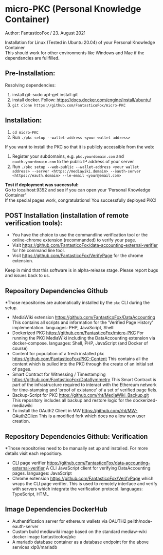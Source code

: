 # micro-PKC (Personal Knowledge Container)
Author: FantasticoFox / 23. August 2021

Installation for Linux (Tested in Ubuntu 20.04) of your Personal Knowledge Container\
This should work for other environments like Windows and Mac if the dependancies are fullfilled.

## Pre-Installation:

Resolving dependencies:
1. install git: sudo apt-get install git
2. install docker. Follow: https://docs.docker.com/engine/install/ubuntu/
3. `git clone https://github.com/FantasticoFox/micro-PKC`

## Installation:
1. `cd micro-PKC`
2. Run `./pkc setup --wallet-address <your wallet address>`

If you want to install the PKC so that it is publicly accessible from the web:
1. Register your subdomains, e.g. `pkc.yourdomain.com` and `eauth.yourdomain.com` to the public IP address of your server
2. Run `./pkc setup --web-public --wallet-address <your wallet address> --server <https://mediawiki.domain> --eauth-server <https://eauth.domain> --le-email <your@email.com>`

**Test if deployment was successful:**\
Go to localhost:9352 and see if you can open your 'Personal Knowledge Container'\
If the special pages work, congratulations! You successfully deployed PKC!

## POST Installation (installation of remote verification tools):
* You have the choice to use the commandline verification tool or the online-chrome extension (recommanded) to verify your page.
* Visit https://github.com/FantasticoFox/data-accounting-external-verifier for hte command line tool.
* Visit https://github.com/FantasticoFox/VerifyPage for the chrome extension.

Keep in mind that this software is in alpha-release stage. Please report bugs and issues back to us.

## Repository Dependencies Github
*Those repositories are automatically installed by the `pkc` CLI during the setup. 
- MediaWiki extension https://github.com/FantasticoFox/DataAccounting
  This contains all scripts and information for the 'Verified Page History' implementation.
  languages: PHP, JavaScript, Shell
- Dockerized PKC https://github.com/FantasticoFox/micro-PKC
  For running the PKC MediaWiki including the DataAccounting extension via docker-compose.
  languages: Shell, PHP, JavaScript (and Docker of course)
- Content for population of a fresh installed pkc https://github.com/FantasticoFox/PKC-Content
  This contains all the content which is pulled into the PKC through the create of an initial set of pages.
- Smart Contract for Witnessing / Timestamping https://github.com/FantasticoFox/DataSymmetry
  This Smart Contract is part of the infrastructure required to interact with the Ethereum network for time-stamping 
  and 'proof of existance' of a set of verified page fiels.  
- Backup-Script for PKC https://github.com/rht/MediaWiki_Backup.git 
  This repository includes all backup and restore logic for the dockerized-mediawiki
- To install the OAuth2 Client in MW https://github.com/rht/MW-OAuth2Clien
  This is a modified fork which does no allow new user creation.
 
##  Repository Dependencies Github: Verification
*Those repositories need to be manually set up and installed. For more details visit each repositiory.
- CLI page verifier https://github.com/FantasticoFox/data-accounting-external-verifier
  A CLI JavaScript client for verifying DataAccounting pages.
  languages: JavaScript
- Chrome extension https://github.com/FantasticoFox/VerifyPage which wraps the CLI page verifier.
  This is used to remotely interface and verify with servers which integrate the verification protocol.
  languages: TypeScript, HTML
  
## Image Dependencies DockerHub
- Authentification server for ethereum wallets via OAUTH2 pelith/node-eauth-server
- Custom build mediawiki image based on the standard mediaw-wiki docker image fantasticofox/pkc
- A mariadb database container as a database endpoint for the above services xlp0/mariadb
